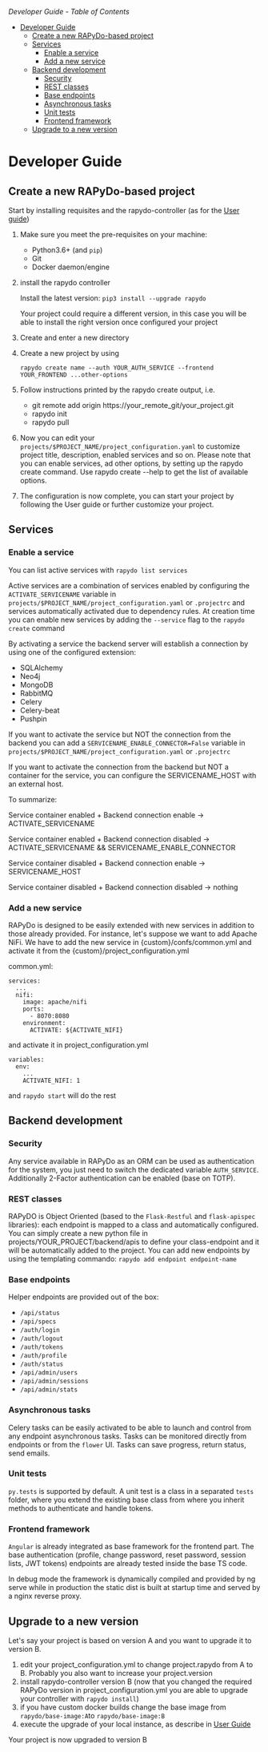*Developer Guide - Table of Contents*

<!--ts-->
   * [Developer Guide](#developer-guide)
      * [Create a new RAPyDo-based project](#create-a-new-rapydo-based-project)
      * [Services](#services)
         * [Enable a service](#enable-a-service)
         * [Add a new service](#add-a-new-service)
      * [Backend development](#backend-development)
         * [Security](#security)
         * [REST classes](#rest-classes)
         * [Base endpoints](#base-endpoints)
         * [Asynchronous tasks](#asynchronous-tasks)
         * [Unit tests](#unit-tests)
         * [Frontend framework](#frontend-framework)
      * [Upgrade to a new version](#upgrade-to-a-new-version)

<!-- Added by: mdantonio, at: dom 8 nov 2020, 16:18:49, CET -->

<!--te-->

# Developer Guide

## Create a new RAPyDo-based project

Start by installing requisites and the rapydo-controller (as for the [User guide](docs/users/quick_start_users.md))

1. Make sure you meet the pre-requisites on your machine:

   - Python3.6+ (and `pip`) 
   - Git
   - Docker daemon/engine

2. install the rapydo controller

   Install the latest version: `pip3 install --upgrade rapydo`

   Your project could require a different version, in this case you will be able to install the right version once configured your project

3. Create and enter a new directory

4. Create a new project by using

   `rapydo create name --auth YOUR_AUTH_SERVICE --frontend YOUR_FRONTEND ...other-options`  

5. Follow instructions printed by the rapydo create output, i.e.
   - git remote add origin https://your_remote_git/your_project.git
   - rapydo init
   - rapydo pull

6. Now you can edit your `projects/$PROJECT_NAME/project_configuration.yaml` to customize project title, description, enabled services and so on. Please note that you can enable services, ad other options, by setting up the rapydo create command. Use rapydo create --help to get the list of available options.

7. The configuration is now complete, you can start your project by following the User guide or further customize your project.



## Services

### Enable a service

You can list active services with `rapydo list services`

Active services are a combination of services enabled by configuring the `ACTIVATE_SERVICENAME`  variable in `projects/$PROJECT_NAME/project_configuration.yaml` or `.projectrc` and services automatically activated due to dependency rules. At creation time you can enable new services by adding the `--service` flag to the `rapydo create` command

By activating a service the backend server will establish a connection by using one of the configured extension:

- SQLAlchemy
- Neo4j
- MongoDB
- RabbitMQ
- Celery
- Celery-beat
- Pushpin

If you want to activate the service but NOT the connection from the backend you can add a `SERVICENAME_ENABLE_CONNECTOR=False` variable in `projects/$PROJECT_NAME/project_configuration.yaml` or `.projectrc` 

If you want to activate the connection from the backend but NOT a container for the service, you can configure the SERVICENAME_HOST with an external host.

To summarize:

Service container enabled + Backend connection enable -> ACTIVATE_SERVICENAME

Service container enabled + Backend connection disabled -> ACTIVATE_SERVICENAME && SERVICENAME_ENABLE_CONNECTOR

Service container disabled + Backend connection enable -> SERVICENAME_HOST

Service container disabled + Backend connection disabled -> nothing



### Add a new service

RAPyDo is designed to be easily extended with new services in addition to those already provided. For instance, let's suppose we want to add Apache NiFi. We have to add the new service in {custom}/confs/common.yml and activate it from the {custom}/project_configuration.yml

common.yml:

```
services:
  ...
  nifi:
    image: apache/nifi
    ports:
      - 8070:8080
    environment:
      ACTIVATE: ${ACTIVATE_NIFI}
```

and activate it in project_configuration.yml

```
variables:
  env:
    ...
    ACTIVATE_NIFI: 1
```

and `rapydo start` will do the rest



## Backend development

### Security

Any service available in RAPyDo as an ORM can be used as authentication for the system, you just need to switch the dedicated variable `AUTH_SERVICE`. Additionally 2-Factor authentication can be enabled (base on TOTP).

### REST classes

RAPyDO is Object Oriented (based to the `Flask-Restful` and `flask-apispec` libraries): each endpoint is mapped to a class and automatically configured. You can simply create a new python file in projects/YOUR_PROJECT/backend/apis to define your class-endpoint and it will be automatically added to the project. You can add new endpoints by using the templating commando: `rapydo add endpoint endpoint-name`

### Base endpoints

Helper endpoints are provided out of the box:

- `/api/status`
- `/api/specs`
- `/auth/login`
- `/auth/logout`
- `/auth/tokens`
- `/auth/profile`
- `/auth/status`
- `/api/admin/users`
- `/api/admin/sessions`
- `/api/admin/stats`

### Asynchronous tasks

Celery tasks can be easily activated to be able to launch and control from any endpoint asynchronous tasks.
Tasks can be monitored directly from endpoints or from the `flower` UI.
Tasks can save progress, return status, send emails.

### Unit tests

`py.tests` is supported by default.
A unit test is a class in a separated `tests` folder, where you extend the existing base class from where you inherit methods to authenticate and handle tokens.

### Frontend framework

`Angular` is already integrated as base framework for the frontend part.
The base authentication (profile, change password, reset password, session lists, JWT tokens) endpoints are already tested inside the base TS code.

In debug mode the framework is dynamically compiled and provided by ng serve while in production the static dist is built at startup time and served by a nginx reverse proxy.



## Upgrade to a new version

Let's say your project is based on version A and you want to upgrade it to version B.

1. edit your project_configuration.yml to change project.rapydo from A to B. Probably you also want to increase your project.version
2. install rapydo-controller version B (now that you changed the required RAPyDo version in project_configuration.yml you are able to upgrade your controller with `rapydo install`)
3. if you have custom docker builds change the base image from `rapydo/base-image:A`to `rapydo/base-image:B`
4. execute the upgrade of your local instance, as describe in [User Guide](docs/users/user_guide.md#upgrade-to-a-new-version)

Your project is now upgraded to version B